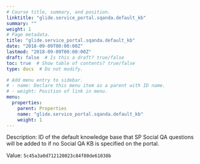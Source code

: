```yaml
---
# Course title, summary, and position.
linktitle: "glide.service_portal.sqanda.default_kb"
summary: ""
weight: 1
# Page metadata.
title: "glide.service_portal.sqanda.default_kb"
date: "2018-09-09T00:00:00Z"
lastmod: "2018-09-09T00:00:00Z"
draft: false  # Is this a draft? true/false
toc: true  # Show table of contents? true/false
type: docs  # Do not modify.

# Add menu entry to sidebar.
# - name: Declare this menu item as a parent with ID name.
# - weight: Position of link in menu.
menu:
  properties:
    parent: Properties
    name: "glide.service_portal.sqanda.default_kb"
    weight: 1
---
```


Description: ID of the default knowledge base that SP Social QA questions will be added to if no Social QA KB is specified on the portal.


Value: `5c45a3a0d712120023c84f80de61038b`